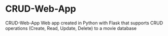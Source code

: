 # CRUD-Web-App
CRUD-Web-App Web app created in Python with Flask that supports CRUD operations (Create, Read, Update, Delete) to a movie database
